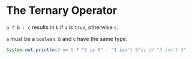 # The Ternary Operator
`a ? b : c` results in `b` if `a` is `true`, otherwise `c`.

`a` must be a `boolean`. `b` and `c` have the same type.

```java
System.out.println(3 == 5 ? "3 is 5" : "3 isn't 5"); // "3 isn't 5"
```

